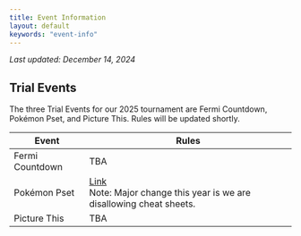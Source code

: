 ```yaml
---
title: Event Information
layout: default
keywords: "event-info"
---
```

_Last updated: December 14, 2024_

## Trial Events

The three Trial Events for our 2025 tournament are Fermi Countdown, Pokémon Pset, and Picture This. Rules will be updated shortly.

| Event           | Rules                                                                                                                                                         |
| --------------- | ------------------------------------------------------------------------------------------------------------------------------------------------------------- |
| Fermi Countdown | TBA                                                                                                                                                           |
| Pokémon Pset   | [Link](https://drive.google.com/file/d/117AIl28toFFcWWeYRC3T-OUo6WO3y6H7/view?usp=sharing)<br />Note: Major change this year is we are disallowing cheat sheets. |
| Picture This    | TBA                                                                                                                                                           |
